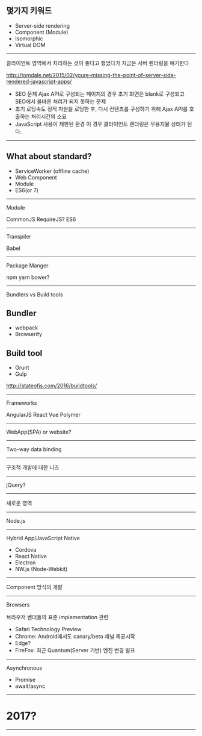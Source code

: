 ## 몇가지 키워드

- Server-side rendering
- Component (Module)
- Isomorphic
- Virtual DOM

----------

클라이언트 영역에서 처리하는 것이 좋다고 했었다가
지금은 서버 렌더링을 얘기한다

http://tomdale.net/2015/02/youre-missing-the-point-of-server-side-rendered-javascript-apps/

- SEO 문제
Ajax API로 구성되는 페이지의 경우 초기 화면은 blank로 구성되고 SEO에서 올바른 처리가 되지 못하는 문제
- 초기 로딩속도
정적 자원을 로딩한 후, 다시 컨텐츠를 구성하기 위해 Ajax API를 호출하는 처리시간의 소요
- JavaScript 사용이 제한된 환경
이 경우 클라이언트 렌더링은 무용지물 상태가 된다.

----------

## What about standard?

- ServiceWorker (offline cache)
- Web Component
- Module
- ES6(or 7)

----------


Module

CommonJS
RequireJS?
ES6 

----------

Transpiler

Babel

----------

Package Manger

npm
yarn
bower?

----------

Bundlers vs Build tools

## Bundler
- webpack
- Browserify

## Build tool
- Grunt
- Gulp

http://stateofjs.com/2016/buildtools/

----------

Frameworks

AngularJS
React
Vue
Polymer

----------



WebApp(SPA) or website?

----------

Two-way data binding

----------

구조적 개발에 대한 니즈

----------

jQuery?

----------

새로운 영역

----------

Node.js

----------

Hybrid App/JavaScript Native

- Cordova
- React Native
- Electron
- NW.js (Node-Webkit)

----------

Component 방식의 개발

----------

Browsers

브라우저 벤더들의 표준 implementation 관련
- Safari Technology Preview
- Chrome: Android에서도 canary/beta 채널 제공시작
- Edge?
- FireFox: 최근 Quantum(Server 기반) 엔진 변경 발표

----------

Asynchronous

- Promise
- await/async

----------

# 2017?

----------